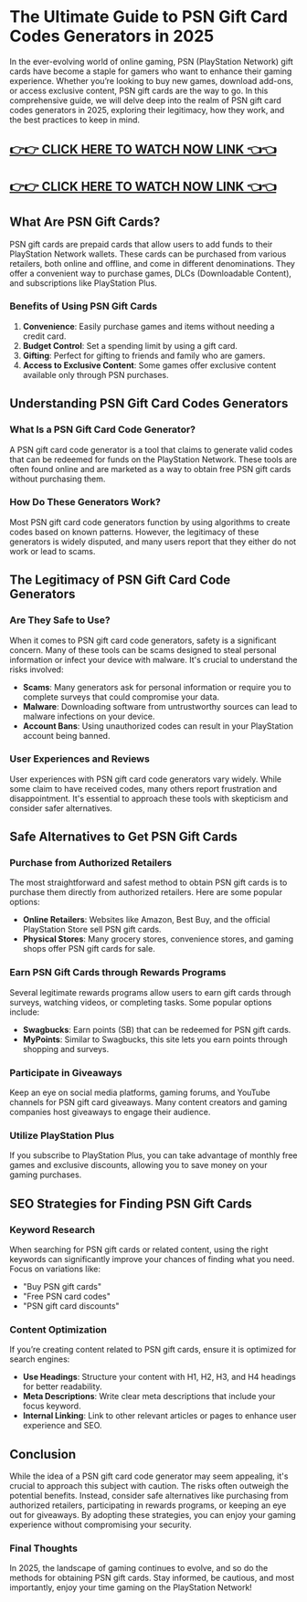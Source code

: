 # The Ultimate Guide to PSN Gift Card Codes Generators in 2025


In the ever-evolving world of online gaming, PSN (PlayStation Network) gift cards have become a staple for gamers who want to enhance their gaming experience. Whether you’re looking to buy new games, download add-ons, or access exclusive content, PSN gift cards are the way to go. In this comprehensive guide, we will delve deep into the realm of PSN gift card codes generators in 2025, exploring their legitimacy, how they work, and the best practices to keep in mind.

[👉👉 CLICK HERE TO WATCH NOW LINK 👈👈](https://appbitly.com/TRZuP)
-
[👉👉 CLICK HERE TO WATCH NOW LINK 👈👈](https://appbitly.com/TRZuP)
-


## What Are PSN Gift Cards?

PSN gift cards are prepaid cards that allow users to add funds to their PlayStation Network wallets. These cards can be purchased from various retailers, both online and offline, and come in different denominations. They offer a convenient way to purchase games, DLCs (Downloadable Content), and subscriptions like PlayStation Plus.

### Benefits of Using PSN Gift Cards

1. **Convenience**: Easily purchase games and items without needing a credit card.
2. **Budget Control**: Set a spending limit by using a gift card.
3. **Gifting**: Perfect for gifting to friends and family who are gamers.
4. **Access to Exclusive Content**: Some games offer exclusive content available only through PSN purchases.

## Understanding PSN Gift Card Codes Generators

### What Is a PSN Gift Card Code Generator?

A PSN gift card code generator is a tool that claims to generate valid codes that can be redeemed for funds on the PlayStation Network. These tools are often found online and are marketed as a way to obtain free PSN gift cards without purchasing them.

### How Do These Generators Work?

Most PSN gift card code generators function by using algorithms to create codes based on known patterns. However, the legitimacy of these generators is widely disputed, and many users report that they either do not work or lead to scams.

## The Legitimacy of PSN Gift Card Code Generators

### Are They Safe to Use?

When it comes to PSN gift card code generators, safety is a significant concern. Many of these tools can be scams designed to steal personal information or infect your device with malware. It's crucial to understand the risks involved:

- **Scams**: Many generators ask for personal information or require you to complete surveys that could compromise your data.
- **Malware**: Downloading software from untrustworthy sources can lead to malware infections on your device.
- **Account Bans**: Using unauthorized codes can result in your PlayStation account being banned.

### User Experiences and Reviews

User experiences with PSN gift card code generators vary widely. While some claim to have received codes, many others report frustration and disappointment. It's essential to approach these tools with skepticism and consider safer alternatives.

## Safe Alternatives to Get PSN Gift Cards

### Purchase from Authorized Retailers

The most straightforward and safest method to obtain PSN gift cards is to purchase them directly from authorized retailers. Here are some popular options:

- **Online Retailers**: Websites like Amazon, Best Buy, and the official PlayStation Store sell PSN gift cards.
- **Physical Stores**: Many grocery stores, convenience stores, and gaming shops offer PSN gift cards for sale.

### Earn PSN Gift Cards through Rewards Programs

Several legitimate rewards programs allow users to earn gift cards through surveys, watching videos, or completing tasks. Some popular options include:

- **Swagbucks**: Earn points (SB) that can be redeemed for PSN gift cards.
- **MyPoints**: Similar to Swagbucks, this site lets you earn points through shopping and surveys.

### Participate in Giveaways

Keep an eye on social media platforms, gaming forums, and YouTube channels for PSN gift card giveaways. Many content creators and gaming companies host giveaways to engage their audience.

### Utilize PlayStation Plus

If you subscribe to PlayStation Plus, you can take advantage of monthly free games and exclusive discounts, allowing you to save money on your gaming purchases.

## SEO Strategies for Finding PSN Gift Cards

### Keyword Research

When searching for PSN gift cards or related content, using the right keywords can significantly improve your chances of finding what you need. Focus on variations like:

- "Buy PSN gift cards"
- "Free PSN card codes"
- "PSN gift card discounts"

### Content Optimization

If you’re creating content related to PSN gift cards, ensure it is optimized for search engines:

- **Use Headings**: Structure your content with H1, H2, H3, and H4 headings for better readability.
- **Meta Descriptions**: Write clear meta descriptions that include your focus keyword.
- **Internal Linking**: Link to other relevant articles or pages to enhance user experience and SEO.

## Conclusion

While the idea of a PSN gift card code generator may seem appealing, it's crucial to approach this subject with caution. The risks often outweigh the potential benefits. Instead, consider safe alternatives like purchasing from authorized retailers, participating in rewards programs, or keeping an eye out for giveaways. By adopting these strategies, you can enjoy your gaming experience without compromising your security. 

### Final Thoughts

In 2025, the landscape of gaming continues to evolve, and so do the methods for obtaining PSN gift cards. Stay informed, be cautious, and most importantly, enjoy your time gaming on the PlayStation Network!
